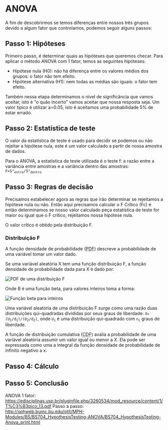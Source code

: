 # ANOVA

A fim de descobrirmos se temos diferenças entre nossos três grupos devido a algum fator que controlamos, podemos seguir alguns passos:

## Passo 1: Hipóteses

Primeiro passo, é determinar quais as hipóteses que queremos checar. Para aplicar o método ANOVA com 1 fator, temos as seguintes hipóteses:

- Hipótese nula (H0): não há diferença entre os valores médios dos grupos: o fator não tem efeito.
- Hipótese alternativa (H1): nem todas as médias são iguais: o fator tem efeito.

Também nessa etapa determinamos o nível de significância que vamos aceitar, isto é "o quão incerto" vamos aceitar que nossa resposta seja. Um valor típico é utilizar a=0.05, isto é aceitamos uma probabilidade 5% de estar errado.

## Passo 2: Estatística de teste

O valor da estatística de teste é usado para decidir se podemos ou não rejeitar a hipótese nula, este é um valor calculado a partir de nossa amostra de dados.

Para o ANOVA, a estatística de teste utilizada é o teste f: a razão entre a variância entre amostras e a variância dentro das amostras: <code>F=S²<sub>entre</sub>/S²<sub>dentro</sub></code>

## Passo 3: Regras de decisão

Precisamos estabelecer agora as regras que irão determinar se rejeitamos a hipótese nula ou não. Então aqui precisamos calcular o F Crítico (Fc) e então determinamos se nosso valor calculado peça estatística de teste for maior ou igual que o F crítico, rejeitamos nossa hipótese nula.

O valor crítico é obtido pela distribuição F.

### Distribuição F

A função densidade de probabilidade (<abbr title="probability density function">PDF</abbr>) descreve a probabilidade de uma variável tomar um valor dado. 

Se uma variável aleatória X tem uma função distribuição F, a função densidade de probabilidade dada para X é dado por:

![PDF de uma distribuição F](https://github.com/SapoGitHub/Repositorio-Geral/blob/master/ANOVA/imagens/PDF.png)

Onde B é uma função beta, para valores inteiros toma a forma:

![Função beta para inteiros](https://github.com/SapoGitHub/Repositorio-Geral/blob/master/ANOVA/imagens/beta.png)

Uma variável aleatória de uma distribuição F surge como uma razão duas distribuições qui-quadradas divididas por seus graus de liberdade: <code>X=(U<sub>1</sub>/d<sub>1</sub>)/(U<sub>2</sub>/d<sub>2</sub>)</code>, onde <code>U<sub>i</sub></code> é uma distribuição qui-quadrado com <code>n<sub>i</sub></code> graus de liberdade.

A função de distribuição cumulativa  (<abbr title="cumulative distribution function">CDF</abbr>) avalia a probabilidade de uma variável aleatória assumir um valor igual ou menor a X. Ela pode ser expressada como uma a integral da função densidade de probabilidade de infinito negativo a x.

## Passo 4: Cálculo

## Passo 5: Conclusão

ANOVA 1 fator: https://edisciplinas.usp.br/pluginfile.php/3260534/mod_resource/content/1/T%C3%B3pico_13.pdf
Passo a passo: http://sphweb.bumc.bu.edu/otlt/MPH-Modules/BS/BS704_HypothesisTesting-ANOVA/BS704_HypothesisTesting-Anova_print.html
